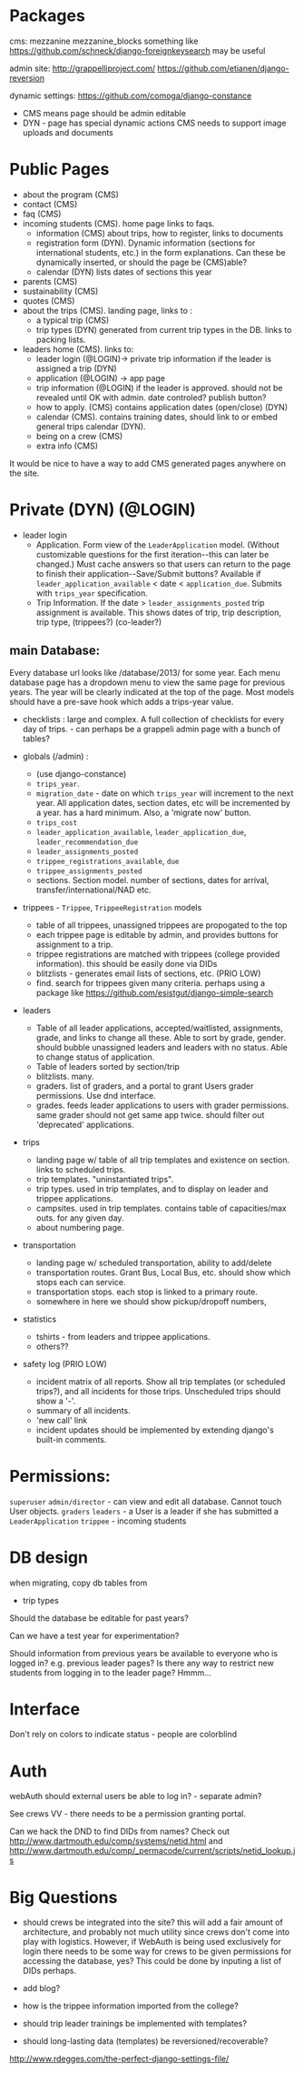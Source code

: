 

Packages
========
cms:
mezzanine
mezzanine_blocks
something like https://github.com/schneck/django-foreignkeysearch may be useful

admin site:
http://grappelliproject.com/
https://github.com/etianen/django-reversion

dynamic settings: 
https://github.com/comoga/django-constance


* CMS means page should be admin editable
* DYN - page has special dynamic actions 
CMS needs to support image uploads and documents


Public Pages
===========

* about the program (CMS)
* contact (CMS) 
* faq (CMS)
* incoming students (CMS). home page links to faqs.
    - information (CMS) about trips, how to register, links to documents
    - registration form (DYN). Dynamic information (sections for international students, etc.) in the form explanations. Can these be dynamically inserted, or should the page be (CMS)able?
    - calendar (DYN) lists dates of sections this year 
* parents (CMS)
* sustainability (CMS)
* quotes (CMS)
* about the trips (CMS). landing page, links to :
    - a typical trip (CMS)
    - trip types (DYN) generated from current trip types in the DB. links to packing lists.
* leaders home (CMS). links to:
    - leader login (@LOGIN)-> private trip information if the leader is assigned a trip (DYN)
    - application (@LOGIN) -> app page
    - trip information (@LOGIN) if the leader is approved. should not be revealed until OK with admin. date controled? publish button?
    - how to apply. (CMS) contains application dates (open/close) (DYN)
    - calendar (CMS). contains training dates, should link to or embed general trips calendar (DYN).
    - being on a crew (CMS)
    - extra info (CMS)

It would be nice to have a way to add CMS generated pages anywhere on the site.

Private (DYN) (@LOGIN)
=======

* leader login 
    - Application. Form view of the `LeaderApplication` model. (Without customizable questions for the first iteration--this can later be changed.) Must cache answers so that users can return to the page to finish their application--Save/Submit buttons? Available if  `leader_application_available` < date < `application_due`. Submits with `trips_year` specification.
    - Trip Information. If the date > `leader_assignments_posted` trip assignment is available. This shows dates of trip, trip description, trip type, (trippees?) (co-leader?)

main Database:
-------------

Every database url looks like /database/2013/ for some year. Each menu database page has a dropdown menu to view the same page for previous years. The year will be clearly indicated at the top of the page. Most models should have a pre-save hook which adds a trips-year value.

* checklists : large and complex. A full collection of checklists for every day of trips.  - can perhaps be a grappeli admin page with a bunch of tables?

* globals (/admin) : 
    - (use django-constance)
    - `trips_year`. 
    - `migration_date` - date on which `trips_year` will increment to the next year. All application dates, section dates, etc will be incremented by a year. has a hard minimum. Also, a 'migrate now' button.
    - `trips_cost`
    - `leader_application_available`, `leader_application_due`, `leader_recommendation_due`
    - `leader_assignments_posted`
    - `trippee_registrations_available`, `due`
    - `trippee_assignments_posted`
    - sections. Section model. number of sections, dates for arrival, transfer/international/NAD etc.

* trippees - `Trippee`, `TrippeeRegistration` models
    - table of all trippees, unassigned trippees are propogated to the top
    - each trippee page is editable by admin, and provides buttons for assignment to a trip. 
    - trippee registrations are matched with trippees (college provided information). this should be easily done via DIDs
    - blitzlists - generates email lists of sections, etc. (PRIO LOW)
    - find. search for trippees given many criteria. perhaps using a package like https://github.com/esistgut/django-simple-search

* leaders
    - Table of all leader applications, accepted/waitlisted, assignments, grade, and links to change all these. Able to sort by grade, gender. should bubble unassigned leaders and leaders with no status. Able to change status of application.
    - Table of leaders sorted by section/trip
    - blitzlists. many.
    - graders. list of graders, and a portal to grant Users grader permissions. Use dnd interface.
    - grades. feeds leader applications to users with grader permissions. same grader should not get same app twice. should filter out 'deprecated' applications.

* trips
    - landing page w/ table of all trip templates and existence on section. links to scheduled trips.
    - trip templates. "uninstantiated trips".
    - trip types. used in trip templates, and to display on leader and trippee applications.
    - campsites. used in trip templates. contains table of capacities/max outs. for any given day.
    - about numbering page.

* transportation
    - landing page w/ scheduled transportation, ability to add/delete
    - transportation routes. Grant Bus, Local Bus, etc. should show which stops each can service.
    - transportation stops. each stop is linked to a primary route. 
    - somewhere in here we should show pickup/dropoff numbers, 

* statistics
    - tshirts - from leaders and trippee applications.
    - others??


* safety log  (PRIO LOW)
    - incident matrix of all reports. Show all trip templates (or scheduled trips?), and all incidents for those trips. Unscheduled trips should show a '-'.
    - summary of all incidents. 
    - 'new call' link 
    - incident updates should be implemented by extending django's built-in comments.


Permissions:
============
`superuser`
`admin/director` - can view and edit all database. Cannot touch User objects.
`graders`
`leaders` - a User is a leader if she has submitted a `LeaderApplication`
`trippee` - incoming students



DB design
=========

when migrating, copy db tables from
* trip types 

Should the database be editable for past years?

Can we have a test year for experimentation?

Should information from previous years be available to everyone who is logged in? e.g. previous leader pages? Is there any way to restrict new students from logging in to the leader page? Hmmm...

Interface
=========
Don't rely on colors to indicate status - people are colorblind

Auth
====
webAuth
should external users be able to log in? - separate admin?

See crews VV - there needs to be a permission granting portal.

Can we hack the DND to find DIDs from names? Check out http://www.dartmouth.edu/comp/systems/netid.html and http://www.dartmouth.edu/comp/_permacode/current/scripts/netid_lookup.js

Big Questions
=========
* should crews be integrated into the site? this will add a fair amount of architecture, and probably not much utility since crews don't come into play with logistics. However, if WebAuth is being used exclusively for login there needs to be some way for crews to be given permissions for accessing the database, yes? This could be done by inputing a list of DIDs perhaps.

* add blog?

* how is the trippee information imported from the college?

* should trip leader trainings be implemented with templates?

* should long-lasting data (templates) be reversioned/recoverable?


http://www.rdegges.com/the-perfect-django-settings-file/
